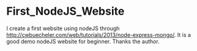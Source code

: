 # First_NodeJS_Website
I create a first website using nodeJS through http://cwbuecheler.com/web/tutorials/2013/node-express-mongo/. It is a good demo nodeJS website for beginner. Thanks the author.

